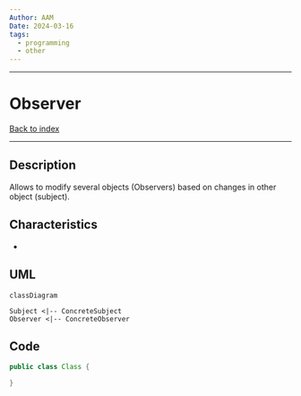 ```yaml
---
Author: AAM
Date: 2024-03-16
tags:
  - programming
  - other
---
```

---
# Observer

[Back to index](../PATTERNS.md)

---

## Description

Allows to modify several objects (Observers) based on changes in other object (subject).

## Characteristics

- 

## UML

```mermaid
classDiagram

Subject <|-- ConcreteSubject
Observer <|-- ConcreteObserver

```
## Code

```java
public class Class { 

}
```